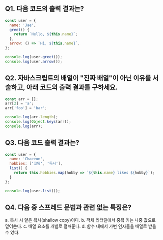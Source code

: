 ## Q1. 다음 코드의 출력 결과는?

```js
const user = {
  name: 'Jae',
  greet() {
    return `Hello, ${this.name}`;
  },
  arrow: () => `Hi, ${this.name}`,
};

console.log(user.greet());
console.log(user.arrow());
```

## Q2. 자바스크립트의 배열이 "진짜 배열"이 아닌 이유를 서술하고, 아래 코드의 출력 결과를 구하세요.

```js
const arr = [];
arr[2] = 'a';
arr['foo'] = 'bar';

console.log(arr.length);
console.log(Object.keys(arr));
console.log(arr);
```

## Q3. 다음 코드 출력 결과는?

```js
const user = {
  name: 'Chaeeun',
  hobbies: ['코딩', '독서'],
  list() {
    return this.hobbies.map(hobby => `${this.name} likes ${hobby}`);
  }
};

console.log(user.list());
```


## Q4. 다음 중 스프레드 문법과 관련 없는 특징은?

a. 복사 시 얕은 복사(shallow copy)이다.
b. 객체 리터럴에서 중복 키는 나중 값으로 덮어쓴다.
c. 배열 요소를 개별로 펼쳐준다.
d. 함수 내에서 가변 인자들을 배열로 받을 수 있다.